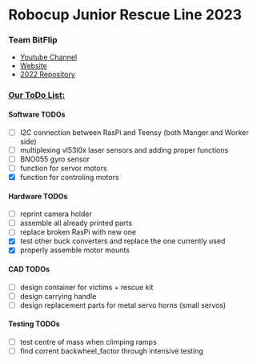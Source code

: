 # Robocup Junior Rescue Line 2023
### Team BitFlip


* [Youtube Channel](https://www.youtube.com/channel/UCC9BH-tkFcYVH9Up8JBV4LQ)
* [Website](http://kraemer123.de/)
* [2022 Repository](https://github.com/saegersven/robocup)

### <u>Our ToDo List:</u>

#### Software TODOs

- [ ] I2C connection between RasPi and Teensy (both Manger and Worker side)
- [ ] multiplexing vl53l0x laser sensors and adding proper functions
- [ ] BNO055 gyro sensor
- [ ] function for servor motors
- [x] function for controling motors

#### Hardware TODOs

- [ ] reprint camera holder
- [ ] assemble all already printed parts
- [ ] replace broken RasPi with new one
- [x] test other buck converters and replace the one currently used
- [x] properly assemble motor mounts

#### CAD TODOs
- [ ] design container for victims + rescue kit
- [ ] design carrying handle
- [ ] design replacement parts for metal servo horns (small servos)

#### Testing TODOs
- [ ] test centre of mass when climping ramps
- [ ] find corrent backwheel_factor through intensive testing
